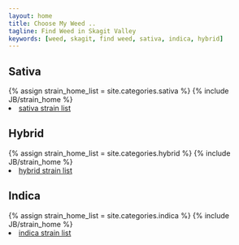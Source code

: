 ```yaml
---
layout: home
title: Choose My Weed ..
tagline: Find Weed in Skagit Valley
keywords: [weed, skagit, find weed, sativa, indica, hybrid]
---
```



<div class="col-xs-12 col-md-4">
  <div class="list-group sativa">
    <h2>Sativa</h2>
    {% assign strain_home_list = site.categories.sativa %}
    {% include JB/strain_home %}
    <li class="list-group-item list-text-right"><a href="{{ BASE_PATH }}sativa">sativa strain list</a></li>
  </div>
</div>

<div class="col-xs-12 col-md-4">
  <div class="list-group hybrid">
    <h2>Hybrid</h2>
    {% assign strain_home_list = site.categories.hybrid %}
    {% include JB/strain_home %}       
    <li class="list-group-item list-text-right"><a href="{{ BASE_PATH }}hybrid">hybrid strain list</a></li>
  </div>
</div>

<div class="col-xs-12 col-md-4">
  <div class="list-group indica">
    <h2>Indica</h2>
    {% assign strain_home_list = site.categories.indica %}
    {% include JB/strain_home %} 
    <li class="list-group-item list-text-right"><a href="{{ BASE_PATH }}indica">indica strain list</a></li>
  </div>
</div>


